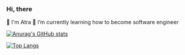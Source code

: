 ### Hi, there 

👋 I'm Atra
🌱 I’m currently learning how to become software engineer

[![Anurag's GitHub stats](https://github-readme-stats.vercel.app/api?username=Cizz22)](https://github.com/anuraghazra/github-readme-stats)

[![Top Langs](https://github-readme-stats.vercel.app/api/top-langs/?username=Cizz22&layout=compact)](https://github.com/anuraghazra/github-readme-stats)

<!--
**Cizz22/Cizz22** is a ✨ _special_ ✨ repository because its `README.md` (this file) appears on your GitHub profile.

Here are some ideas to get you started:

- 🔭 I’m currently working on ...
- 
- 👯 I’m looking to collaborate on ...
- 🤔 I’m looking for help with ...
- 💬 Ask me about ...
- 📫 How to reach me: ...
- 😄 Pronouns: ...
- ⚡ Fun fact: ...
-->
